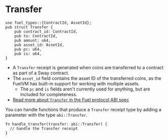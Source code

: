 # Transfer

```rust,ignore
use fuel_types::{ContractId, AssetId};
pub struct Transfer {
    pub contract_id: ContractId,
    pub to: ContractId,
    pub amount: u64,
    pub asset_id: AssetId,
    pub pc: u64,
    pub is: u64,
}
```

- A `Transfer` receipt is generated when coins are transferred to a contract as part of a Sway contract.
- The `asset_id` field contains the asset ID of the transferred coins, as the FuelVM has built-in support for working with multiple assets.
  - The `pc` and `is` fields aren't currently used for anything, but are included for completeness.
- [Read more about `Transfer` in the Fuel protocol ABI spec](https://github.com/FuelLabs/fuel-specs/blob/master/src/protocol/abi/receipts.md#transfer-receipt)

You can handle functions that produce a `Transfer` receipt type by adding a parameter with the type `abi::Transfer`.

```rust, ignore
fn handle_transfer(transfer: abi::Transfer) {
  // handle the Transfer receipt
}
```
